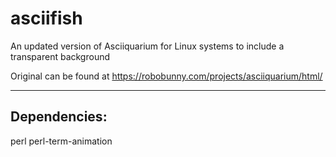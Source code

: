 # asciifish
An updated version of Asciiquarium for Linux systems to include a transparent background

Original can be found at https://robobunny.com/projects/asciiquarium/html/

---

## Dependencies:

perl
perl-term-animation


